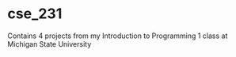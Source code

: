 # cse_231
Contains 4 projects from my Introduction to Programming 1 class at Michigan State University
